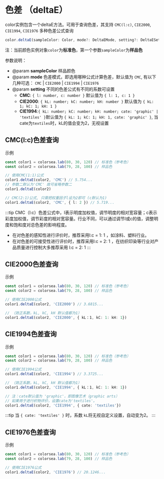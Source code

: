 # 色差 （deltaE）

color实例包含一个deltaE方法。可用于查询色差，其支持 `CMC(l:c)`, `CIE2000`, `CIE1994`, `CIE1976` 多种色差公式查询

```typescript
color.deltaE(sampleColor: Color, mode?: DeltaEMode, setting?: DeltaESetting) => number
```

注：当前颜色实例对象`color`为**标准色**，第一个参数`sampleColor`为**样品色**

参数说明：

- @param **sampleColor** 样品颜色
- @param **mode** 色差模式，即选用哪种公式计算色差，默认值为 `CMC`, 有以下几种可选： `CMC` | `CIE2000` | `CIE1994` | `CIE1976`
- @param **setting** 不同的色差公式有不同的系数可设置
  - **CMC**: `{ l: number, c: number }` 默认值为 `{ l: 1, c: 1 }`
  - **CIE2000**: `{ kL: number; kC: number; kH: number }` 默认值为 `{ kL: 1; kC: 1; kH: 1 }`
  - **CIE1994**:` { kL: number; kC: number; kH: number; cate: 'graphic' | 'textiles' } `默认值为 `{ kL: 1; kC: 1; kH: 1, cate: 'graphic' }`, 当 cate为`textiles`时，kL的值会变为2，无视设置

## CMC(l:c)色差查询

示例

```typescript
const color1 = colorsea.lab(80, 30, 120) // 标准色（参考色）
const color2 = colorsea.lab(79, 28, 100) // 样品色

// 使用CMC(1:1)公式
color1.deltaE(color2, 'CMC') // 5.754...
// 参数二默认为'CMC' 故可省略参数二
color1.deltaE(color2)

// CMC(2:1)公式, 只需把权重因子l设为2即可 (c默认为1)
color1.deltaE(color2, 'CMC', { l: 2 }) // 5.719...

```

:::tip
CMC（l:c）色差公式中，l表示明度加权值，调节明度的相对宽容量；c表示彩度加权值，调节彩度的相对宽容量。行业不同，可以通过调节l或c的值，调整明度和饱和度对总色差的影响程度。

- 在对色差的感知性进行评价时，推荐采用l:c  = 1: 1 ，如涂料、塑料行业。
- 在对色差的可接受性进行评价时，推荐采用l:c  = 2: 1 ，在纺织印染等行业对产品质量进行控制大多推荐采用 l:c  = 2: 1
:::

## CIE2000色差查询

示例

```typescript
const color1 = colorsea.lab(80, 30, 120) // 标准色（参考色）
const color2 = colorsea.lab(79, 28, 100) // 样品色

// 使用CIE2000公式
color1.deltaE(color2, 'CIE2000') // 3.6815...

// （效正系数，kL, kC, kH 默认值都为1）
color1.deltaE(color2, 'CIE2000', { kL：1, kC: 1: kH: 1})
```

## CIE1994色差查询

示例

```typescript
const color1 = colorsea.lab(80, 30, 120) // 标准色（参考色）
const color2 = colorsea.lab(79, 28, 100) // 样品色

// 使用CIE1994公式
color1.deltaE(color2, 'CIE1994') // 3.3725...

// （效正系数，kL, kC, kH 默认值都为1）
color1.deltaE(color2, 'CIE1994', { kL：1, kC: 1: kH: 1})

// 注：cate默认值为 'graphic'，即图像艺术（graphic arts）
// 如果用于进行织物评价，设置cate为'textiles'。
color1.deltaE(color2, 'CIE1994', { cate: 'textiles'})

```

:::tip
当 `{ cate: 'textiles' }` 时，系数 `kL`将无视自定义设置，自动变为2。
:::

## CIE1976色差查询

示例

```typescript
const color1 = colorsea.lab(80, 30, 120) // 标准色（参考色）
const color2 = colorsea.lab(79, 28, 100) // 样品色

// 使用CIE1976公式
color1.deltaE(color2, 'CIE1976') // 20.1246...

```
